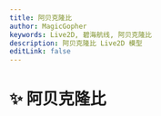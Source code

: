 ```yaml
---
title: 阿贝克隆比
author: MagicGopher
keywords: Live2D, 碧海航线, 阿贝克隆比
description: 阿贝克隆比 Live2D 模型
editLink: false
---
```


# ✨ 阿贝克隆比

<ClientOnly>
    <Live2DViewer modelUrl="https://fastly.jsdelivr.net/gh/magicgopher/blog-live2d-models/AzurLane/abeikelongbi_3/abeikelongbi_3.model3.json" :scale="0.1" />
</ClientOnly>